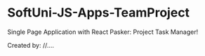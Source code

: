 # SoftUni-JS-Apps-TeamProject
Single Page Application with React
Pasker: Project Task Manager!


Created by: //....